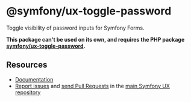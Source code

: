 # @symfony/ux-toggle-password

Toggle visibility of password inputs for Symfony Forms.

**This package can't be used on its own, and requires the PHP package [symfony/ux-toggle-password](https://github.com/symfony/ux/tree/2.x/src/TogglePassword).**

## Resources

-   [Documentation](https://symfony.com/bundles/ux-autocomplete/current/index.html)
-   [Report issues](https://github.com/symfony/ux/issues) and
    [send Pull Requests](https://github.com/symfony/ux/pulls)
    in the [main Symfony UX repository](https://github.com/symfony/ux)
